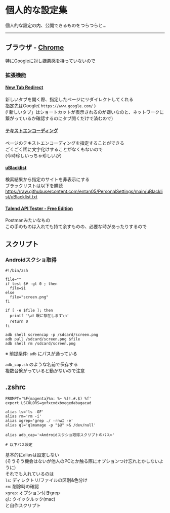 # 個人的な設定集
個人的な設定の内、公開できるものをつらつらと...

---

## ブラウザ - [Chrome](https://www.google.com/intl/ja_jp/chrome/)
特にGoogleに対し嫌悪感を持っていないので
### 拡張機能
#### [New Tab Redirect](https://chrome.google.com/webstore/detail/new-tab-redirect/icpgjfneehieebagbmdbhnlpiopdcmna)
新しいタブを開く際、指定したページにリダイレクトしてくれる<br>
指定先はGoogle( `https://www.google.com/` )<br>
(「新しいタブ」はショートカットが表示されるのが嫌いなのと、ネットワークに繋がっているか確認するのにタブ開くだけで済むので)

#### [テキストエンコーディング](https://chrome.google.com/webstore/detail/set-character-encoding/bpojelgakakmcfmjfilgdlmhefphglae)
ページのテキストエンコーディングを指定することができる<br>
ごくごく稀に文字化けすることがなくもないので<br>
(今時珍しいっちゃ珍しいが)

#### [uBlacklist](https://chrome.google.com/webstore/detail/ublacklist/pncfbmialoiaghdehhbnbhkkgmjanfhe/)
検索結果から指定のサイトを非表示にする<br>
ブラックリストは以下を購読
https://raw.githubusercontent.com/entan05/PersonalSettings/main/uBlacklist/uBlacklist.txt

#### [Talend API Tester - Free Edition](https://chrome.google.com/webstore/detail/talend-api-tester-free-ed/aejoelaoggembcahagimdiliamlcdmfm)
Postmanみたいなもの<br>
この手のものは入れても持て余すものの、必要な時があったりするので

## スクリプト
### Androidスクショ取得
```Shell
#!/bin/zsh

file=""
if test $# -gt 0 ; then
  file=$1
else
  file="screen.png"
fi

if [ -e $file ]; then
  printf '\a❗️ 既に存在します\n'
  return 0
fi

adb shell screencap -p /sdcard/screen.png
adb pull /sdcard/screen.png $file
adb shell rm /sdcard/screen.png
```
※ 前提条件: `adb` にパスが通っている<br>

`adb_cap.sh` のような名前で保存する<br>
複数台繋がっていると動かないので注意

## .zshrc
```
PROMPT='%F{magenta}%n: %~ %(!.#.$) %f'
export LSCOLORS=gxfxcxdxbxegedabagacad

alias ls='ls -GF'
alias rm='rm -i'
alias xgrep='grep ./ -rnwI -e'
alias ql='qlmanage -p "$@" >& /dev/null'

alias adb_cap='<Androidスクショ取得スクリプトのパス>'

# 以下パス設定
```
基本的にaliasは設定しない<br>
(そうそう機会はないが他人のPCとか触る際にオプションつけ忘れとかしないように)<br>
それでも入れているのは<br>
`ls`: ディレクトリ/ファイルの区別&色分け<br>
`rm`: 削除時の確認<br>
`xgrep`: オプション付きgrep<br>
`ql`: クイックルック(mac)<br>
と自作スクリプト

